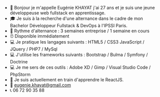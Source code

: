 - 👋 Bonjour je m'appelle Eugénie KHAYAT j'ai 27 ans et je suis une jeune développeuse web fullstack en apprentissage.
- 🎓 Je suis à la recherche d'une alternance dans le cadre de mon Bachelor Développeur Fullstack & DevOps à l'IPSSI Paris.
- 📅 Rythme d'alternance : 3 semaines entreprise / 1 semaine en cours
- ⏰ Disponible immédiatement
- 💻 Je pratique les langages suivants : HTML5 / CSS3 JavaScript / JQuery / PHP7 / MySql
- 💻 J'utilise les frameworks suivants : Bootstrap / Bulma / Symfony / Doctrine
- 💻 Je me sers de ces outils : Adobe XD / Gimp / Visual Studio Code / PhpStorm
- 💪 Je suis actuellement en train d'apprendre le ReactJS.
- 📧 eugenie.khayat@gmail.com
- 📞 06 72 90 35 88
